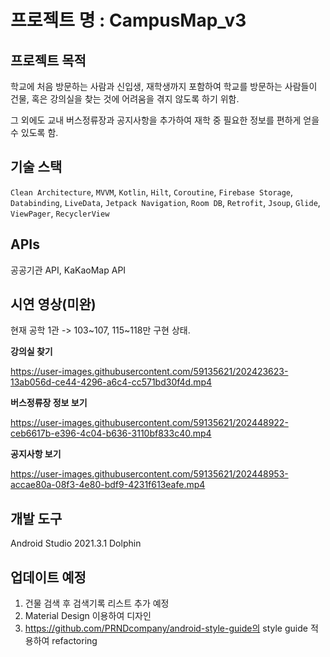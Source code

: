 # 프로젝트 명 : CampusMap_v3

## 프로젝트 목적

  학교에 처음 방문하는 사람과 신입생, 재학생까지 포함하여 학교를 방문하는 사람들이 건물, 혹은 강의실을 찾는 것에 어려움을 겪지 않도록 하기 위함.
  
  그 외에도 교내 버스정류장과 공지사항을 추가하여 재학 중 필요한 정보를 편하게 얻을 수 있도록 함.
  
  
## 기술 스택
`Clean Architecture`, `MVVM`, `Kotlin`, `Hilt`, `Coroutine`, `Firebase Storage`, `Databinding`, `LiveData`, `Jetpack Navigation`, `Room DB`, `Retrofit`,
`Jsoup`, `Glide`, `ViewPager`, `RecyclerView`

## APIs
공공기관 API, KaKaoMap API


  
  
## 시연 영상(미완)

현재 공학 1관 -> 103~107, 115~118만 구현 상태.

**강의실 찾기**

https://user-images.githubusercontent.com/59135621/202423623-13ab056d-ce44-4296-a6c4-cc571bd30f4d.mp4

**버스정류장 정보 보기**

https://user-images.githubusercontent.com/59135621/202448922-ceb6617b-e396-4c04-b636-3110bf833c40.mp4

**공지사항 보기**

https://user-images.githubusercontent.com/59135621/202448953-accae80a-08f3-4e80-bdf9-4231f613eafe.mp4

## 개발 도구

Android Studio 2021.3.1 Dolphin

## 업데이트 예정

1. 건물 검색 후 검색기록 리스트 추가 예정
2. Material Design 이용하여 디자인
3. https://github.com/PRNDcompany/android-style-guide의 style guide 적용하여 refactoring


